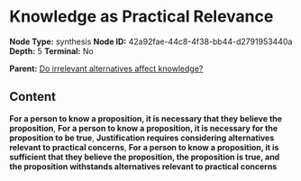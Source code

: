 # Knowledge as Practical Relevance

**Node Type:** synthesis
**Node ID:** 42a92fae-44c8-4f38-bb44-d2791953440a
**Depth:** 5
**Terminal:** No

**Parent:** [Do irrelevant alternatives affect knowledge?](do-irrelevant-alternatives-affect-knowledge-antithesis-d9941f0d-0bd3-4a1c-bf53-16d32c761a7a.md)

## Content

**For a person to know a proposition, it is necessary that they believe the proposition**, **For a person to know a proposition, it is necessary for the proposition to be true**, **Justification requires considering alternatives relevant to practical concerns**, **For a person to know a proposition, it is sufficient that they believe the proposition, the proposition is true, and the proposition withstands alternatives relevant to practical concerns**
